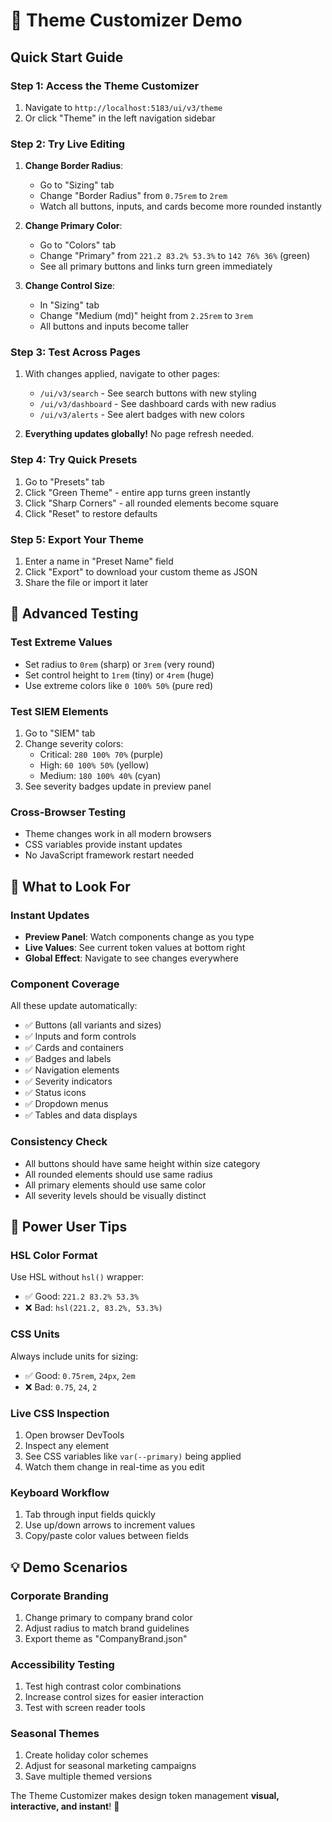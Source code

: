 # 🎨 Theme Customizer Demo

## Quick Start Guide

### **Step 1: Access the Theme Customizer**
1. Navigate to `http://localhost:5183/ui/v3/theme`
2. Or click "Theme" in the left navigation sidebar

### **Step 2: Try Live Editing**
1. **Change Border Radius**:
   - Go to "Sizing" tab
   - Change "Border Radius" from `0.75rem` to `2rem`
   - Watch all buttons, inputs, and cards become more rounded instantly

2. **Change Primary Color**:
   - Go to "Colors" tab  
   - Change "Primary" from `221.2 83.2% 53.3%` to `142 76% 36%` (green)
   - See all primary buttons and links turn green immediately

3. **Change Control Size**:
   - In "Sizing" tab
   - Change "Medium (md)" height from `2.25rem` to `3rem`
   - All buttons and inputs become taller

### **Step 3: Test Across Pages**
1. With changes applied, navigate to other pages:
   - `/ui/v3/search` - See search buttons with new styling
   - `/ui/v3/dashboard` - See dashboard cards with new radius
   - `/ui/v3/alerts` - See alert badges with new colors

2. **Everything updates globally!** No page refresh needed.

### **Step 4: Try Quick Presets**
1. Go to "Presets" tab
2. Click "Green Theme" - entire app turns green instantly
3. Click "Sharp Corners" - all rounded elements become square
4. Click "Reset" to restore defaults

### **Step 5: Export Your Theme**
1. Enter a name in "Preset Name" field
2. Click "Export" to download your custom theme as JSON
3. Share the file or import it later

## 🔬 Advanced Testing

### **Test Extreme Values**
- Set radius to `0rem` (sharp) or `3rem` (very round)
- Set control height to `1rem` (tiny) or `4rem` (huge)
- Use extreme colors like `0 100% 50%` (pure red)

### **Test SIEM Elements**
1. Go to "SIEM" tab
2. Change severity colors:
   - Critical: `280 100% 70%` (purple)
   - High: `60 100% 50%` (yellow)
   - Medium: `180 100% 40%` (cyan)
3. See severity badges update in preview panel

### **Cross-Browser Testing**
- Theme changes work in all modern browsers
- CSS variables provide instant updates
- No JavaScript framework restart needed

## 🎯 What to Look For

### **Instant Updates**
- **Preview Panel**: Watch components change as you type
- **Live Values**: See current token values at bottom right
- **Global Effect**: Navigate to see changes everywhere

### **Component Coverage**
All these update automatically:
- ✅ Buttons (all variants and sizes)
- ✅ Inputs and form controls
- ✅ Cards and containers
- ✅ Badges and labels
- ✅ Navigation elements
- ✅ Severity indicators
- ✅ Status icons
- ✅ Dropdown menus
- ✅ Tables and data displays

### **Consistency Check**
- All buttons should have same height within size category
- All rounded elements should use same radius
- All primary elements should use same color
- All severity levels should be visually distinct

## 🚀 Power User Tips

### **HSL Color Format**
Use HSL without `hsl()` wrapper:
- ✅ Good: `221.2 83.2% 53.3%`
- ❌ Bad: `hsl(221.2, 83.2%, 53.3%)`

### **CSS Units**
Always include units for sizing:
- ✅ Good: `0.75rem`, `24px`, `2em`
- ❌ Bad: `0.75`, `24`, `2`

### **Live CSS Inspection**
1. Open browser DevTools
2. Inspect any element
3. See CSS variables like `var(--primary)` being applied
4. Watch them change in real-time as you edit

### **Keyboard Workflow**
1. Tab through input fields quickly
2. Use up/down arrows to increment values
3. Copy/paste color values between fields

## 💡 Demo Scenarios

### **Corporate Branding**
1. Change primary to company brand color
2. Adjust radius to match brand guidelines
3. Export theme as "CompanyBrand.json"

### **Accessibility Testing**
1. Test high contrast color combinations
2. Increase control sizes for easier interaction
3. Test with screen reader tools

### **Seasonal Themes**
1. Create holiday color schemes
2. Adjust for seasonal marketing campaigns
3. Save multiple themed versions

The Theme Customizer makes design token management **visual, interactive, and instant**! 🎉
